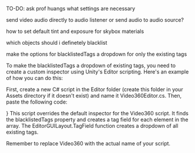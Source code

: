 TO-DO:
ask prof huangs what settings are necessary

send video audio directly to audio listener or send audio to audio source?

how to set default tint and exposure for skybox materials


which objects should i definetely blacklist

make the options for blacklistedTags a dropdown for only the existing tags

To make the blacklistedTags a dropdown of existing tags, you need to create a custom inspector using Unity's Editor scripting. Here's an example of how you can do this:

First, create a new C# script in the Editor folder (create this folder in your Assets directory if it doesn't exist) and name it Video360Editor.cs. Then, paste the following code:

}
This script overrides the default inspector for the Video360 script. It finds the blacklistedTags property and creates a tag field for each element in the array. The EditorGUILayout.TagField function creates a dropdown of all existing tags.

Remember to replace Video360 with the actual name of your script.